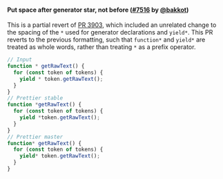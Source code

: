 #### Put space after generator star, not before ([#7516](https://github.com/prettier/prettier/pull/7516) by [@bakkot](https://github.com/bakkot))

This is a partial revert of [PR 3903](https://github.com/prettier/prettier/pull/3903/), which included an unrelated change to the spacing of the `*` used for generator declarations and `yield*`. This PR reverts to the previous formatting, such that `function*` and `yield*` are treated as whole words, rather than treating `*` as a prefix operator.

<!-- prettier-ignore -->
```js
// Input
function * getRawText() {
  for (const token of tokens) {
    yield * token.getRawText();
  }
}
// Prettier stable
function *getRawText() {
  for (const token of tokens) {
    yield *token.getRawText();
  }
}
// Prettier master
function* getRawText() {
  for (const token of tokens) {
    yield* token.getRawText();
  }
}
```
